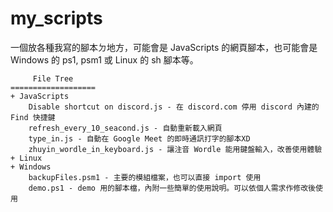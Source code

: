 # my_scripts

一個放各種我寫的腳本ㄉ地方，可能會是 JavaScripts 的網頁腳本，也可能會是 Windows 的 ps1, psm1 或 Linux 的 sh 腳本等。

```
     File Tree
===================
+ JavaScripts
    Disable shortcut on discord.js - 在 discord.com 停用 discord 內建的 Find 快捷鍵
    refresh_every_10_seacond.js - 自動重新載入網頁
    type_in.js - 自動在 Google Meet 的即時通訊打字的腳本XD
    zhuyin_wordle_in_keyboard.js - 讓注音 Wordle 能用鍵盤輸入，改善使用體驗
+ Linux
+ Windows
    backupFiles.psm1 - 主要的模組檔案，也可以直接 import 使用
    demo.ps1 - demo 用的腳本檔，內附一些簡單的使用說明。可以依個人需求作修改後使用